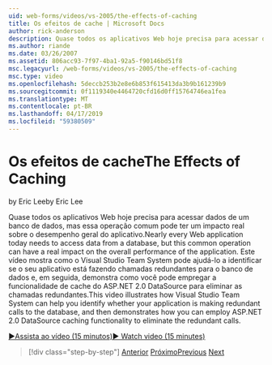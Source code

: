 ```yaml
---
uid: web-forms/videos/vs-2005/the-effects-of-caching
title: Os efeitos de cache | Microsoft Docs
author: rick-anderson
description: Quase todos os aplicativos Web hoje precisa para acessar dados de um banco de dados, mas essa operação comum pode ter um impacto real sobre o desempenho geral da um...
ms.author: riande
ms.date: 03/26/2007
ms.assetid: 806acc93-7f97-4ba1-92a5-f90146bd51f8
msc.legacyurl: /web-forms/videos/vs-2005/the-effects-of-caching
msc.type: video
ms.openlocfilehash: 5deccb253b2e8e6b853f615413da3b9b161239b9
ms.sourcegitcommit: 0f1119340e4464720cfd16d0ff15764746ea1fea
ms.translationtype: MT
ms.contentlocale: pt-BR
ms.lasthandoff: 04/17/2019
ms.locfileid: "59380509"
---
```

# <a name="the-effects-of-caching"></a><span data-ttu-id="8c6b2-103">Os efeitos de cache</span><span class="sxs-lookup"><span data-stu-id="8c6b2-103">The Effects of Caching</span></span>

<span data-ttu-id="8c6b2-104">by Eric Lee</span><span class="sxs-lookup"><span data-stu-id="8c6b2-104">by Eric Lee</span></span>

<span data-ttu-id="8c6b2-105">Quase todos os aplicativos Web hoje precisa para acessar dados de um banco de dados, mas essa operação comum pode ter um impacto real sobre o desempenho geral do aplicativo.</span><span class="sxs-lookup"><span data-stu-id="8c6b2-105">Nearly every Web application today needs to access data from a database, but this common operation can have a real impact on the overall performance of the application.</span></span> <span data-ttu-id="8c6b2-106">Este vídeo mostra como o Visual Studio Team System pode ajudá-lo a identificar se o seu aplicativo está fazendo chamadas redundantes para o banco de dados e, em seguida, demonstra como você pode empregar a funcionalidade de cache do ASP.NET 2.0 DataSource para eliminar as chamadas redundantes.</span><span class="sxs-lookup"><span data-stu-id="8c6b2-106">This video illustrates how Visual Studio Team System can help you identify whether your application is making redundant calls to the database, and then demonstrates how you can employ ASP.NET 2.0 DataSource caching functionality to eliminate the redundant calls.</span></span>

[<span data-ttu-id="8c6b2-107">&#9654;Assista ao vídeo (15 minutos)</span><span class="sxs-lookup"><span data-stu-id="8c6b2-107">&#9654; Watch video (15 minutes)</span></span>](https://channel9.msdn.com/Blogs/ASP-NET-Site-Videos/the-effects-of-caching)

> [!div class="step-by-step"]
> <span data-ttu-id="8c6b2-108">[Anterior](custom-extraction-rules-and-coded-web-tests.md)
> [Próximo](using-the-load-test-agent.md)</span><span class="sxs-lookup"><span data-stu-id="8c6b2-108">[Previous](custom-extraction-rules-and-coded-web-tests.md)
[Next](using-the-load-test-agent.md)</span></span>
